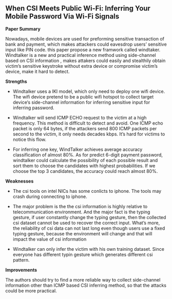 ## When CSI Meets Public Wi-Fi: Inferring Your Mobile Password Via Wi-Fi Signals

**Paper Summary**

Nowadays, mobile devices are used for preforming sensitive transaction of bank and payment, which makes attackers could eavesdrop users’ sensitive input like PIN code. this paper propose a new framwork called windtaker. Windtalker is a new and practical inference method using side-channel based on CSI information , makes attakers could easily and stealthily obtain victim’s sensitive keystroke without extra device or compromise victim’s device, make it hard to detect.

**Strengths**

- Windtalker uses a IKI model, which only need to deploy one wifi device. The wifi device pretend to be a public wifi hotspot to collect target device‘s side-channel information for inferring sensitive input for inferring password.

- Windtalker will send ICMP ECHO request to the victim at a high frequency. This method is difficult to detect and avoid. One ICMP echo packet is only 64 bytes, if the attackers send 800 ICMP packets per second to the victim, it only needs decades kbps. It’s hard for victims to notice this flow.

- For inferring one key, WindTalker achieves average accuracy classification of almost 80%. As for predict 6-digit payment password, windtalker could calculate the possibility of each possible result and sort them to choose the candidates with highest probabilities. If we choose the top 3 candidates, the accuracy could reach almost 80%.

**Weaknesses**

- The csi tools on intel NICs has some conlicts to iphone. The tools may crash during connecting to iphone.

- The major problem is the the csi information is highly relative to telecommunication environment. And the major fact is the typing gesture, if user constantly change the typing gesture, then the collected csi dataset cannot be used to recover the correct input. What’s more, the reliability of csi data can not last long even though users use a fixed typing gesture, because the environment will change and that will impact the value of csi information

- Windtalker can only infer the victim with his own training dataset. Since everyone has different typin gesture which generates different csi pattern.

**Improvements**

The authors should try to find a more reliable way to collect side-channel information other than ICMP based CSI inferring method, so that the attacks could be more practical.